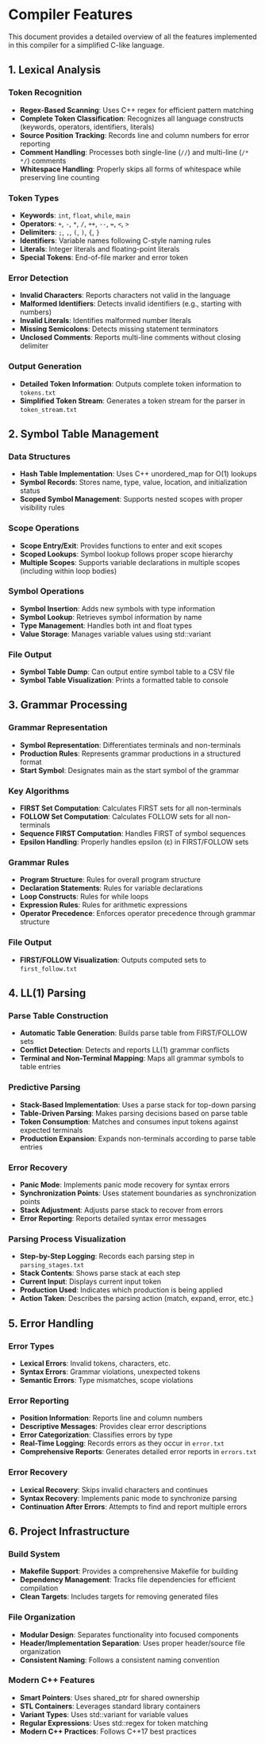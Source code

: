 # Compiler Features

This document provides a detailed overview of all the features implemented in this compiler for a simplified C-like language.

## 1. Lexical Analysis

### Token Recognition
- **Regex-Based Scanning**: Uses C++ regex for efficient pattern matching
- **Complete Token Classification**: Recognizes all language constructs (keywords, operators, identifiers, literals)
- **Source Position Tracking**: Records line and column numbers for error reporting
- **Comment Handling**: Processes both single-line (`//`) and multi-line (`/* */`) comments
- **Whitespace Handling**: Properly skips all forms of whitespace while preserving line counting

### Token Types
- **Keywords**: `int`, `float`, `while`, `main`
- **Operators**: `+`, `-`, `*`, `/`, `++`, `--`, `=`, `<`, `>`
- **Delimiters**: `;`, `,`, `(`, `)`, `{`, `}`
- **Identifiers**: Variable names following C-style naming rules
- **Literals**: Integer literals and floating-point literals
- **Special Tokens**: End-of-file marker and error token

### Error Detection
- **Invalid Characters**: Reports characters not valid in the language
- **Malformed Identifiers**: Detects invalid identifiers (e.g., starting with numbers)
- **Invalid Literals**: Identifies malformed number literals
- **Missing Semicolons**: Detects missing statement terminators
- **Unclosed Comments**: Reports multi-line comments without closing delimiter

### Output Generation
- **Detailed Token Information**: Outputs complete token information to `tokens.txt`
- **Simplified Token Stream**: Generates a token stream for the parser in `token_stream.txt`

## 2. Symbol Table Management

### Data Structures
- **Hash Table Implementation**: Uses C++ unordered_map for O(1) lookups
- **Symbol Records**: Stores name, type, value, location, and initialization status
- **Scoped Symbol Management**: Supports nested scopes with proper visibility rules

### Scope Operations
- **Scope Entry/Exit**: Provides functions to enter and exit scopes
- **Scoped Lookups**: Symbol lookup follows proper scope hierarchy
- **Multiple Scopes**: Supports variable declarations in multiple scopes (including within loop bodies)

### Symbol Operations
- **Symbol Insertion**: Adds new symbols with type information
- **Symbol Lookup**: Retrieves symbol information by name
- **Type Management**: Handles both int and float types
- **Value Storage**: Manages variable values using std::variant

### File Output
- **Symbol Table Dump**: Can output entire symbol table to a CSV file
- **Symbol Table Visualization**: Prints a formatted table to console

## 3. Grammar Processing

### Grammar Representation
- **Symbol Representation**: Differentiates terminals and non-terminals
- **Production Rules**: Represents grammar productions in a structured format
- **Start Symbol**: Designates main as the start symbol of the grammar

### Key Algorithms
- **FIRST Set Computation**: Calculates FIRST sets for all non-terminals
- **FOLLOW Set Computation**: Calculates FOLLOW sets for all non-terminals
- **Sequence FIRST Computation**: Handles FIRST of symbol sequences
- **Epsilon Handling**: Properly handles epsilon (ε) in FIRST/FOLLOW sets

### Grammar Rules
- **Program Structure**: Rules for overall program structure
- **Declaration Statements**: Rules for variable declarations
- **Loop Constructs**: Rules for while loops
- **Expression Rules**: Rules for arithmetic expressions
- **Operator Precedence**: Enforces operator precedence through grammar structure

### File Output
- **FIRST/FOLLOW Visualization**: Outputs computed sets to `first_follow.txt`

## 4. LL(1) Parsing

### Parse Table Construction
- **Automatic Table Generation**: Builds parse table from FIRST/FOLLOW sets
- **Conflict Detection**: Detects and reports LL(1) grammar conflicts
- **Terminal and Non-Terminal Mapping**: Maps all grammar symbols to table entries

### Predictive Parsing
- **Stack-Based Implementation**: Uses a parse stack for top-down parsing
- **Table-Driven Parsing**: Makes parsing decisions based on parse table
- **Token Consumption**: Matches and consumes input tokens against expected terminals
- **Production Expansion**: Expands non-terminals according to parse table entries

### Error Recovery
- **Panic Mode**: Implements panic mode recovery for syntax errors
- **Synchronization Points**: Uses statement boundaries as synchronization points
- **Stack Adjustment**: Adjusts parse stack to recover from errors
- **Error Reporting**: Reports detailed syntax error messages

### Parsing Process Visualization
- **Step-by-Step Logging**: Records each parsing step in `parsing_stages.txt`
- **Stack Contents**: Shows parse stack at each step
- **Current Input**: Displays current input token
- **Production Used**: Indicates which production is being applied
- **Action Taken**: Describes the parsing action (match, expand, error, etc.)

## 5. Error Handling

### Error Types
- **Lexical Errors**: Invalid tokens, characters, etc.
- **Syntax Errors**: Grammar violations, unexpected tokens
- **Semantic Errors**: Type mismatches, scope violations

### Error Reporting
- **Position Information**: Reports line and column numbers
- **Descriptive Messages**: Provides clear error descriptions
- **Error Categorization**: Classifies errors by type
- **Real-Time Logging**: Records errors as they occur in `error.txt`
- **Comprehensive Reports**: Generates detailed error reports in `errors.txt`

### Error Recovery
- **Lexical Recovery**: Skips invalid characters and continues
- **Syntax Recovery**: Implements panic mode to synchronize parsing
- **Continuation After Errors**: Attempts to find and report multiple errors

## 6. Project Infrastructure

### Build System
- **Makefile Support**: Provides a comprehensive Makefile for building
- **Dependency Management**: Tracks file dependencies for efficient compilation
- **Clean Targets**: Includes targets for removing generated files

### File Organization
- **Modular Design**: Separates functionality into focused components
- **Header/Implementation Separation**: Uses proper header/source file organization
- **Consistent Naming**: Follows a consistent naming convention

### Modern C++ Features
- **Smart Pointers**: Uses shared_ptr for shared ownership
- **STL Containers**: Leverages standard library containers
- **Variant Types**: Uses std::variant for variable values
- **Regular Expressions**: Uses std::regex for token matching
- **Modern C++ Practices**: Follows C++17 best practices 